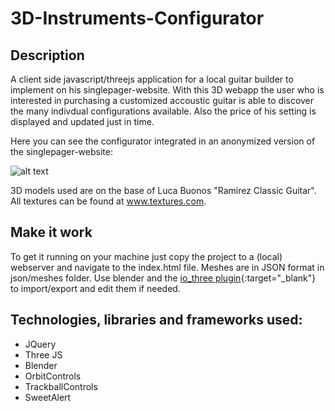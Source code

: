 # 3D-Instruments-Configurator

## Description
A client side javascript/threejs application for a local guitar builder to implement
on his singlepager-website. With this 3D webapp the user who is interested in purchasing a customized
accoustic guitar is able to discover the many indivdual configurations available. Also the price of his setting is displayed and updated just in time.

Here you can see the configurator integrated in an anonymized
version of the singlepager-website:

![alt text](https://raw.githubusercontent.com/jroWebAndApp/3D-Instruments-Configurator/master/assets/configurator.gif)

3D models used are on the base of Luca Buonos "Ramirez Classic Guitar". All textures can be found at www.textures.com.

## Make it work
To get it running on your machine just copy the project to a (local) webserver and
navigate to the index.html file. Meshes are in JSON format in json/meshes folder. Use blender
and the [io_three plugin](https://aur.archlinux.org/packages/blender-plugin-io-three/){:target="_blank"} to import/export and edit them if needed.

## Technologies, libraries and frameworks used:
  - JQuery
  - Three JS
  - Blender
  - OrbitControls
  - TrackballControls
  - SweetAlert
